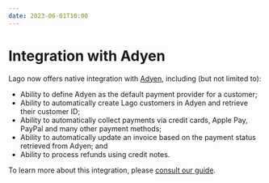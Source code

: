 ```yaml
---
date: 2023-06-01T10:00
---
```


# Integration with Adyen
Lago now offers native integration with [Adyen](https://www.adyen.com/), including (but not limited to):
- Ability to define Adyen as the default payment provider for a customer;
- Ability to automatically create Lago customers in Adyen and retrieve their customer ID;
- Ability to automatically collect payments via credit cards, Apple Pay, PayPal and many other payment methods;
- Ability to automatically update an invoice based on the payment status retrieved from Adyen; and
- Ability to process refunds using credit notes.

To learn more about this integration, please [consult our guide](../docs/guide/payments/adyen-integration).
